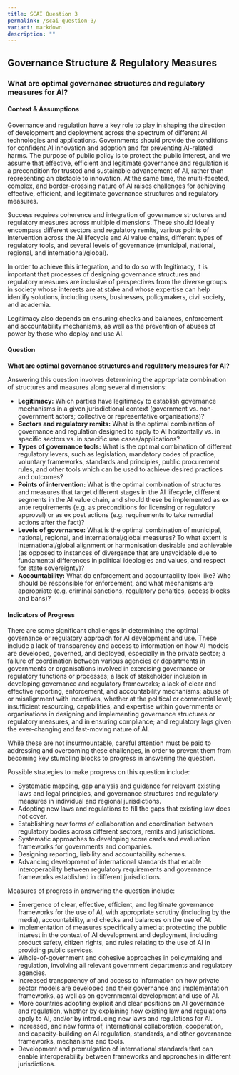 ```yaml
---
title: SCAI Question 3
permalink: /scai-question-3/
variant: markdown
description: ""
---
```

## Governance Structure & Regulatory Measures

### What are optimal governance structures and regulatory measures for AI?

#### Context & Assumptions

Governance and regulation have a key role to play in shaping the direction of development and deployment across the spectrum of different AI technologies and applications. Governments should provide the conditions for confident AI innovation and adoption and for preventing AI-related harms. The purpose of public policy is to protect the public interest, and we assume that effective, efficient and legitimate governance and regulation is a precondition for trusted and sustainable advancement of AI, rather than representing an obstacle to innovation. At the same time, the multi-faceted, complex, and border-crossing nature of AI raises challenges for achieving effective, efficient, and legitimate governance structures and regulatory measures. 

Success requires coherence and integration of governance structures and regulatory measures across multiple dimensions. These should ideally encompass different sectors and regulatory remits, various points of intervention across the AI lifecycle and AI value chains, different types of regulatory tools, and several levels of governance (municipal, national, regional, and international/global). 

In order to achieve this integration, and to do so with legitimacy, it is important that processes of designing governance structures and regulatory measures are inclusive of perspectives from the diverse groups in society whose interests are at stake and whose expertise can help identify solutions, including users, businesses, policymakers, civil society, and academia.

Legitimacy also depends on ensuring checks and balances, enforcement and accountability mechanisms, as well as the prevention of abuses of power by those who deploy and use AI.

#### Question

**What are optimal governance structures and regulatory measures for AI?**

Answering this question involves determining the appropriate combination of structures and measures along several dimensions:

* **Legitimacy:** Which parties have legitimacy to establish governance mechanisms in a given jurisdictional context (government vs. non-government actors; collective or representative organisations)?
* **Sectors and regulatory remits:** What is the optimal combination of governance and regulation designed to apply to AI horizontally vs. in specific sectors vs. in specific use cases/applications?
* **Types of governance tools:** What is the optimal combination of different regulatory levers, such as legislation, mandatory codes of practice, voluntary frameworks, standards and principles, public procurement rules, and other tools which can be used to achieve desired practices and outcomes?
* **Points of intervention:** What is the optimal combination of structures and measures that target different stages in the AI lifecycle, different segments in the AI value chain, and should these be implemented as ex ante requirements (e.g. as preconditions for licensing or regulatory approval) or as ex post actions (e.g. requirements to take remedial actions after the fact)?
* **Levels of governance:** What is the optimal combination of municipal, national, regional, and international/global measures? To what extent is international/global alignment or harmonisation desirable and achievable (as opposed to instances of divergence that are unavoidable due to fundamental differences in political ideologies and values, and respect for state sovereignty)?
* **Accountability:** What do enforcement and accountability look like? Who should be responsible for enforcement, and what mechanisms are appropriate (e.g. criminal sanctions, regulatory penalties, access blocks and bans)?

#### Indicators of Progress

There are some significant challenges in determining the optimal governance or regulatory approach for AI development and use. These include a lack of transparency and access to information on how AI models are developed, governed, and deployed, especially in the private sector; a failure of coordination between various agencies or departments in governments or organisations involved in exercising governance or regulatory functions or processes; a lack of stakeholder inclusion in developing governance and regulatory frameworks; a lack of clear and effective reporting, enforcement, and accountability mechanisms; abuse of or misalignment with incentives, whether at the political or commercial level; insufficient resourcing, capabilities, and expertise within governments or organisations in designing and implementing governance structures or regulatory measures, and in ensuring compliance; and regulatory lags given the ever-changing and fast-moving nature of AI.

While these are not insurmountable, careful attention must be paid to addressing and overcoming these challenges, in order to prevent them from becoming key stumbling blocks to progress in answering the question.

Possible strategies to make progress on this question include:

* Systematic mapping, gap analysis and guidance for relevant existing laws and legal principles, and governance structures and regulatory measures in individual and regional jurisdictions.
* Adopting new laws and regulations to fill the gaps that existing law does not cover.
* Establishing new forms of collaboration and coordination between regulatory bodies across different sectors, remits and jurisdictions.
* Systematic approaches to developing score cards and evaluation frameworks for governments and companies.
* Designing reporting, liability and accountability schemes.
* Advancing development of international standards that enable interoperability between regulatory requirements and governance frameworks established in different jurisdictions.

Measures of progress in answering the question include:

* Emergence of clear, effective, efficient, and legitimate governance frameworks for the use of AI, with appropriate scrutiny (including by the media), accountability, and checks and balances on the use of AI.
* Implementation of measures specifically aimed at protecting the public interest in the context of AI development and deployment, including product safety, citizen rights, and rules relating to the use of AI in providing public services.
* Whole-of-government and cohesive approaches in policymaking and regulation, involving all relevant government departments and regulatory agencies.
* Increased transparency of and access to information on how private sector models are developed and their governance and implementation frameworks, as well as on governmental development and use of AI.
* More countries adopting explicit and clear positions on AI governance and regulation, whether by explaining how existing law and regulations apply to AI, and/or by introducing new laws and regulations for AI.
* Increased, and new forms of, international collaboration, cooperation, and capacity-building on AI regulation, standards, and other governance frameworks, mechanisms and tools.
* Development and promulgation of international standards that can enable interoperability between frameworks and approaches in different jurisdictions.